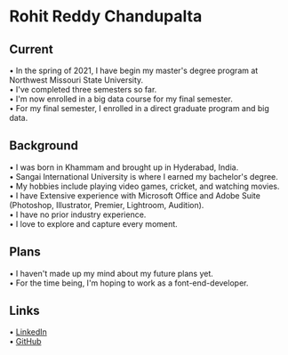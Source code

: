 # Rohit Reddy Chandupalta
## Current 
• In the spring of 2021, I have begin my master's degree program at Northwest Missouri State University.</br>
• I've completed three semesters so far.</br>
• I'm now enrolled in a big data course for my final semester.</br>
• For my final semester, I enrolled in a direct graduate program and big data.

## Background
• I was born in Khammam and brought up in Hyderabad, India. </br>
• Sangai International University is where I earned my bachelor's degree.</br>
• My hobbies include playing video games, cricket, and watching movies.</br>
• I have Extensive experience with Microsoft Office and Adobe Suite (Photoshop, Illustrator, Premier, Lightroom, Audition).</br>
• I have no prior industry experience.</br>
• I love to explore and capture every moment.</br>

## Plans
• I haven't made up my mind about my future plans yet.</br>
• For the time being, I'm hoping to work as a font-end-developer.</br>

## Links
• [LinkedIn](https://www.linkedin.com/in/rohitchandupatla/) </br>
• [GitHub](https://github.com/RohitChandupatla)</br>
